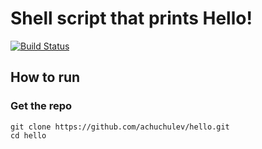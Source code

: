 # Shell script that prints Hello! 
[![Build Status](https://travis-ci.org/achuchulev/hello.svg?branch=master)](https://travis-ci.org/achuchulev/hello)

## How to run


### Get the repo

```
git clone https://github.com/achuchulev/hello.git
cd hello
```
